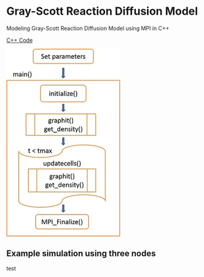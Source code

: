 # Gray-Scott Reaction Diffusion Model
Modeling Gray-Scott Reaction Diffusion Model using  MPI in C++

[C++ Code](https://github.com/nirajan-mandal/Gray-Scott-Reaction-Diffusion-Model/blob/main/grayscott_final.cpp)


![Code flow chart](https://github.com/nirajan-mandal/Gray-Scott-Reaction-Diffusion-Model/blob/main/Code_Flow_chart_2.jpg "Code flow chart")


## Example simulation using three nodes

test
